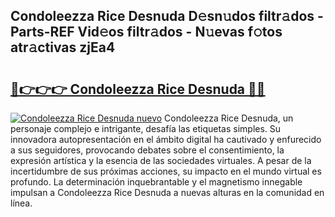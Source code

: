 ## Condoleezza Rice Desnuda D𝚎sn𝚞dos filtr𝚊dos - Parts-REF Vid𝚎os filtr𝚊dos - N𝚞evas f𝚘tos atr𝚊ctivas zjEa4

# <h2><a href="http://mb9ux41.tromn.icu/?c=Condoleezza+Rice+Desnuda">🔗👉👉👉 Condoleezza Rice Desnuda 🔗🔗</a></h2>

[![Condoleezza Rice Desnuda nuevo](https://i.imgur.com/pEAQMta.gif)](http://mb9ux41.tromn.icu/?c=Condoleezza+Rice+Desnuda)
Condoleezza Rice Desnuda, un personaje complejo e intrigante, desafía las etiquetas simples. Su innovadora autopresentación en el ámbito digital ha cautivado y enfurecido a sus seguidores, provocando debates sobre el consentimiento, la expresión artística y la esencia de las sociedades virtuales. A pesar de la incertidumbre de sus próximas acciones, su impacto en el mundo virtual es profundo. La determinación inquebrantable y el magnetismo innegable impulsan a Condoleezza Rice Desnuda a nuevas alturas en la comunidad en línea.
